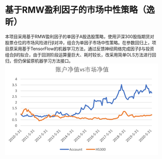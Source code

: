 # 基于RMW盈利因子的市场中性策略（逸昕）
本项目采用基于RMW盈利因子的单因子A股选股策略，使用沪深300股指期货对股票仓位的市场风险进行β对冲，组合为单因子市场中性策略。在参数回归上，项目原采用基于TensorFlow的机器学习方法，通过反馈神经网络完成因子β与投资组合β的拟合，由于回测阶段运算量巨大、耗时较长，改采用简单OLS方法进行回归，但仍保留原机器学习方法接口。
![账户净值](/Pic/NetValuePerformance.png)
